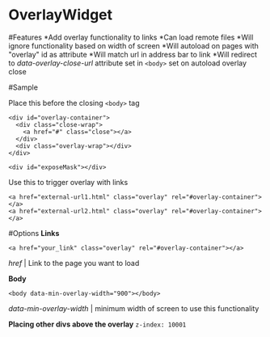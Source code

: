 OverlayWidget
=============

#Features
*Add overlay functionality to links
*Can load remote files
*Will ignore functionality based on width of screen
*Will autoload on pages with "overlay" id as attribute
*Will match url in address bar to link
*Will redirect to *data-overlay-close-url* attribute set in `<body>` set on autoload overlay close

#Sample

Place this before the closing `<body>` tag
```
<div id="overlay-container">
  <div class="close-wrap">
  	<a href="#" class="close"></a>
  </div>
  <div class="overlay-wrap"></div>
</div>	

<div id="exposeMask"></div>
```


Use this to trigger overlay with links
```
<a href="external-url1.html" class="overlay" rel="#overlay-container"></a>
<a href="external-url2.html" class="overlay" rel="#overlay-container"></a>
```

#Options
**Links**
```
<a href="your_link" class="overlay" rel="#overlay-container"></a>
```
*href* | Link to the page you want to load

**Body**
```
<body data-min-overlay-width="900"></body>
```
*data-min-overlay-width* | minimum width of screen to use this functionality

**Placing other divs above the overlay**
`z-index: 10001`